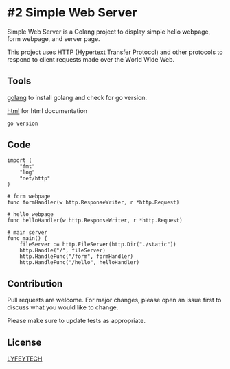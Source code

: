 # #2 Simple Web Server

Simple Web Server is a Golang project to display simple hello webpage, form webpage, and server page. 

This project uses HTTP (Hypertext Transfer Protocol) and other protocols to respond to client requests made over the World Wide Web.

## Tools

[golang](https://go.dev/dl/go1.19.darwin-amd64.pkg) to install golang and check for go version.

[html](https://html.com/) for html documentation

```bash
go version
```

## Code 

```golang
import (
	"fmt"
	"log"
	"net/http"
)

# form webpage
func formHandler(w http.ResponseWriter, r *http.Request) 

# hello webpage
func helloHandler(w http.ResponseWriter, r *http.Request)

# main server
func main() {
	fileServer := http.FileServer(http.Dir("./static"))
	http.Handle("/", fileServer)
	http.HandleFunc("/form", formHandler)
	http.HandleFunc("/hello", helloHandler)
```

## Contribution
Pull requests are welcome. For major changes, please open an issue first to discuss what you would like to change.

Please make sure to update tests as appropriate.

## License
[LYFEYTECH](https://github.com/lyfeytech)
